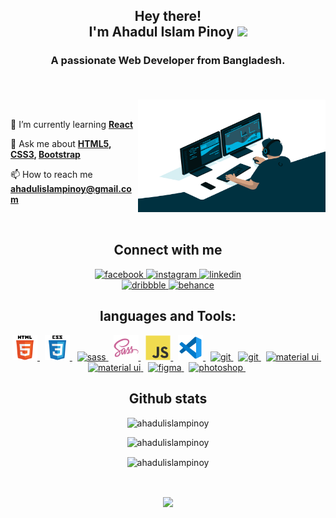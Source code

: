 <h2 align="center">
  Hey there!  <br/>  I'm Ahadul Islam Pinoy
  <img src="https://media.giphy.com/media/hvRJCLFzcasrR4ia7z/giphy.gif" width="32">
</h2>




<h3 align="center">
  A passionate Web Developer from Bangladesh.
  <p>&nbsp;</p>
</h3>

<img align="right" src="Images/code.gif" width="300" height="180" alt="GIF"/>

<p>&nbsp;</p>

📖 I’m currently learning **[React](https://reactjs.org/)**

💬 Ask me about **[HTML5](https://www.w3.org/html/), [CSS3](https://www.w3.org/Style/CSS/), [Bootstrap](https://getbootstrap.com/)**

📫 How to reach me **ahadulislampinoy@gmail.com**

<p>&nbsp;</p>




<h2 align="center"> 
Connect with me</h2>
 
<p align="center">
<a href="https://www.facebook.com/ahadulislampinoy" target="_blank"> <img src='https://img.shields.io/badge/Facebook-1877F2?style=for-the-badge&logo=facebook&logoColor=white' alt='facebook' height='40'> </a>
<a href="https://www.instagram.com/ahadul.pinoy" target="_blank"> <img src='https://img.shields.io/badge/Instagram-E4405F?style=for-the-badge&logo=instagram&logoColor=white' alt='instagram' height='37'> </a>
<a href="https://www.linkedin.com/in/ahadulislampinoy" target="_blank"><img src='https://img.shields.io/badge/LinkedIn-0077B5?style=for-the-badge&logo=linkedin&logoColor=white' alt='linkedin' height='41'> </a> </br>
<a href="javascript: void(0)" target="_blank"> <img src='https://img.shields.io/badge/Dribbble-EA4C89?style=for-the-badge&logo=dribbble&logoColor=white' alt='dribbble' height='41'> </a>
<a href="javascript: void(0)" target="_blank"><img src="https://img.shields.io/badge/-Behance-blue?style=for-the-badge&logo=behance&logoColor=white" alt='behance'  height='43'></a>
 </p>




<h2 align="center"> 
languages and Tools:</h2>
<p align="center">
<a href="https://www.w3.org/html/" target="_blank"> <img src="https://raw.githubusercontent.com/devicons/devicon/master/icons/html5/html5-original-wordmark.svg" alt="html5" width="40" height="40"/> </a> &nbsp;
<a href="https://www.w3schools.com/css/" target="_blank"> <img src="https://raw.githubusercontent.com/devicons/devicon/master/icons/css3/css3-original-wordmark.svg" alt="css3" width="40" height="40"/> </a> &nbsp;
<a href="https://getbootstrap.com/" target="_blank"> <img src="https://cdn.worldvectorlogo.com/logos/bootstrap-5-1.svg" alt="sass" width="40" height="40"/> </a> &nbsp;
<a href="https://sass-lang.com" target="_blank"> <img src="https://raw.githubusercontent.com/devicons/devicon/master/icons/sass/sass-original.svg" alt="sass" width="40" height="40"/> </a> &nbsp;
<a href="https://developer.mozilla.org/en-US/docs/Web/JavaScript" target="_blank"> <img src="https://raw.githubusercontent.com/devicons/devicon/master/icons/javascript/javascript-original.svg" alt="javascript" width="40" height="40"/> </a> &nbsp;
<a href="https://code.visualstudio.com/" target="_blank"> <img src="https://raw.githubusercontent.com/vscode-icons/vscode-icons/1120bad531c928642d2ee49942be079a9fb0519b/icons/file_type_vscode.svg" alt="vsode" width="40" height="40"/> </a> &nbsp;
<a href="https://git-scm.com/" target="_blank"> <img src="https://www.vectorlogo.zone/logos/git-scm/git-scm-icon.svg" alt="git" width="40" height="40"/> </a> &nbsp;
<a href="https://app.netlify.com/" target="_blank"> <img src="https://www.vectorlogo.zone/logos/netlify/netlify-icon.svg" alt="git" width="40" height="40"/> </a> &nbsp;
<a href="https://firebase.google.com/" target="_blank"> <img src="https://cdn.worldvectorlogo.com/logos/firebase-2.svg" alt="material ui" width="40" height="40"/> </a> &nbsp;
<a href="https://www.heroku.com/" target="_blank"> <img src="https://cdn.worldvectorlogo.com/logos/heroku-4.svg" alt="material ui" width="40" height="40"/> </a> &nbsp;
<a href="https://www.figma.com/" target="_blank"> <img src="https://www.vectorlogo.zone/logos/figma/figma-icon.svg" alt="figma" width="40" height="40"/> </a> &nbsp; 
<a href="https://www.photoshop.com/en" target="_blank"> <img src="https://cdn.worldvectorlogo.com/logos/photoshop-cc-4.svg" alt="photoshop" width="40" height="40"/> </a> &nbsp;
</p>





<h2 align="center"> 
Github stats</h2>
<p align="center"> <img width="500" src="https://github-readme-stats.vercel.app/api?username=ahadulislampinoy&hide_border=true&show_icons=true&theme=gotham&bg_color=011627" alt="ahadulislampinoy" /></p>
  <p align="center"><img width="500" src="https://github-readme-stats.vercel.app/api/top-langs/?username=ahadulislampinoy&theme=gotham&hide_langs_below=0&layout=compact&langs_count=20&hide_border=true&title_color=2aa889&bg_color=011627&text_color=99d1ce"  alt="ahadulislampinoy" /></p>
  <p align="center"><img width="500" align="center" src="http://github-readme-streak-stats.herokuapp.com?user=ahadulislampinoy&theme=gothamt&hide_border=true&fire=2aa889&ring=239079&sideNums=99d1ce&background=011627&sideLabels=A8FDF6&currStreakLabel=99d1ce&dates=599cab" alt="ahadulislampinoy" /></p>
  <p>&nbsp;</p>
<p align="center"><img width="1000" align="center" src="https://activity-graph.herokuapp.com/graph?username=ahadulislampinoy&theme=react-dark&hide_border=true&area=true&bg_color=0d1117" /></p>
